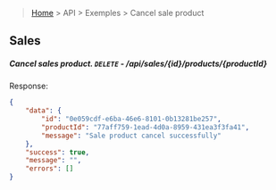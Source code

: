 > [Home](/README.md) > API > Exemples > Cancel sale product

## Sales

##### Cancel sales product. `DELETE` - /api/sales/*{id}*/products/*{productId}*

Response:

```json
{
    "data": {
        "id": "0e059cdf-e6ba-46e6-8101-0b13281be257",
        "productId": "77aff759-1ead-4d0a-8959-431ea3f3fa41",
        "message": "Sale product cancel successfully"
    },
    "success": true,
    "message": "",
    "errors": []
}
```